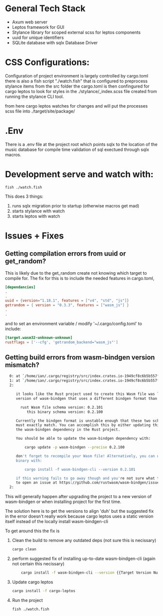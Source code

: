 # General Tech Stack 
- Axum web server
- Leptos framework for GUI
- Stylance library for scoped external scss for leptos components
- uuid for unique identifiers
- SQLite database with sqlx Database Driver 

# CSS Configurations:
Configuration of project environment is largely controlled by cargo.toml there 
is also a fish script "./watch.fish" that is configured to preprocess stylance 
items from the src folder
the cargo.toml is then confingured for cargo leptos to look for styles in the
./stylance/_index.scss file created from running the stylance CLI tool. 

from here cargo leptos watches for changes and will put the processes scss 
file into ./target/site/package/

# .Env
There is a .env file at the project root which points sqlx to the 
location of the music database for compile time validation of 
sql exectued through sqlx macros.

# Development serve and watch with:
```fish
fish ./watch.fish
```
This does 3 things:
1. runs sqlx migration prior to startup (otherwise macros get mad)
2. starts stylance with watch
3. starts leptos with watch

# Issues + Fixes
## Getting compilation errors from uuid or get_random?
This is likely due to the get_random create not knowing which target to 
compile for. The fix for this is to include the needed features in 
cargo.toml, 
```toml
[dependancies]
.
.
uuid = {version="1.18.1", features = ["v4", "std", "js"]}
getrandom = { version = "0.3.3", features = ["wasm_js"] }
.
.
```

and to set an environment variable / modify '~/.cargo/config.toml' to include:
```toml
[target.wasm32-unknown-unknown]
rustflags = ['--cfg', 'getrandom_backend="wasm_js"']
```

 ## Getting build errors from wasm-bindgen version mismatch?
 ```sh
   0: at `/home/ian/.cargo/registry/src/index.crates.io-1949cf8c6b5b557f/cargo-leptos-0.2.41/src/compile/front.rs:71:38`
   1: at `/home/ian/.cargo/registry/src/index.crates.io-1949cf8c6b5b557f/cargo-leptos-0.2.41/src/compile/front.rs:151:10`
   2: 

      it looks like the Rust project used to create this Wasm file was linked against
      version of wasm-bindgen that uses a different bindgen format than this binary:

        rust Wasm file schema version: 0.2.101
           this binary schema version: 0.2.100

      Currently the bindgen format is unstable enough that these two schema versions
      must exactly match. You can accomplish this by either updating this binary or
      the wasm-bindgen dependency in the Rust project.

      You should be able to update the wasm-bindgen dependency with:

          cargo update -p wasm-bindgen --precise 0.2.100

      don't forget to recompile your Wasm file! Alternatively, you can update the
      binary with:

          cargo install -f wasm-bindgen-cli --version 0.2.101

      if this warning fails to go away though and you're not sure what to do feel free
      to open an issue at https://github.com/rustwasm/wasm-bindgen/issues!
   2: 
 ```

 This will generally happen after upgrading the project to a new version of
 wasm-bindgen or when installing project for the first time.

 The solution here is to get the versions to align 'duh' but the suggested fix
 in the error doesn't really work because  cargo leptos uses a static version
 itself instead of the locally install wasm-bindgen-cli 

 To get around this the fix is
 1. Clean the build to remove any outdated deps (not sure this is necissary)
    ``` sh 
    cargo clean
    ```

2. perform suggested fix of installing up-to-date wasm-bindgen-cli
    (again not certain this necissary) 
    ```sh
        cargo install -f wasm-bindgen-cli --version {{Target Version Number}}
    ```

3. Update cargo leptos
    ```sh
    cargo install -f cargo-leptos
    ```

4. Run the project
    ```sh
    fish ./watch.fish
    ```